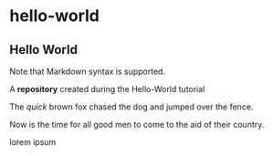 # hello-world

## Hello World

Note that Markdown syntax is supported.

A **repository** created during the Hello-World tutorial

The _quick_ brown fox chased the dog and jumped over the fence.

Now is the time for all good men to come to the aid of their country.

lorem ipsum

